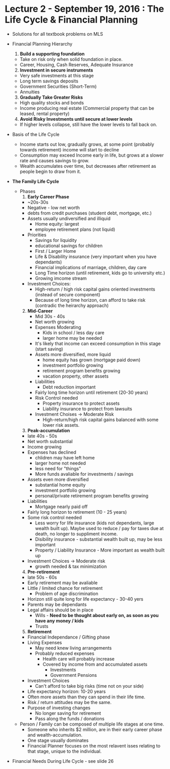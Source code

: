 # Lecture 2 - September 19, 2016 : The Life Cycle & Financial Planning

* Solutions for all textbook problems on MLS

* Financial Planning Hierarchy
  1. **Build a supporting foundation** 
    * Take on risk only when solid foundation in place.
    * Career, Housing, Cash Reserves, Adequate Insurance
  2. **Investment in secure instruments**
    * Very safe investments at this stage
    * Long term savings deposits
    * Government Securities (Short-Term)
    * Annuities
  3. **Gradually Take Greater Risks**
    * High quality stocks and bonds
    * Income producing real estate (Commercial property that can be leased, rental property)
  4. **Avoid Risky Investments until secure at lower levels**
  * If higher levels collapse, still have the lower levels to fall back on.
* Basis of the Life Cycle
  * Income starts out low, gradually grows, at some point (probably towards retirement) income will start to decline
  * Consumption may exceed Income early in life, but grows at a slower rate and causes savings to grow.
  * Wealth accumulates over time, but decreases after retirement as people begin to draw from it.
* **The Family Life Cycle**
  * Phases
    1. **Early Career Phase**
      * ~20s-30s
      * Negative - low net worth
      * debts from credit purchases (student debt, mortgage, etc.)
      * Assets usually undiversified and illiquid
        * Home equity: largest
        * employee retirement plans (not liquid)
      * Priorities
        * Savings for liquidity
        * educational savings for children
        * First / Larger Home
        * Life & Disability insurance (very important when you have dependants)
        * Financial implications of marriage, children, day care
        * Long Time horizon (until retirement, kids go to university etc.)
        * Growing imcome stream
      * Investment Choices:
        * High-return / high risk capital gains oriented investments (instead of secure component)
        * Because of long time horizon, can afford to take risk (contradic the heirarchy approach)
    2. **Mid-Career**
        * Mid 30s - 40s
        * Net worth growing
        * Expenses Moderating
          * Kids in school / less day care
          * larger home may be needed
        * It's likely that income can exceed consumption in this stage (start saving)
        * Assets more diversified, more liquid
          * home equity has grown (mortgage paid down)
          * investment portfolio growing
          * retirement program benefits growing
          * vacation property, other assets
        * Liabilities
          * Debt reduction important
        * Fairly long time horizon until retirement (20-30 years)
        * Risk Control needed
          * Property insurance to protect assets
          * Liability insurance to protect from lawsuits
        * Investment Choises -> Moderate Risk
          * High-return/high risk capital gains balanced with some lower risk assets.
    3. **Peak-accumulation**
      * late 40s - 50s
      * Net worth substantial 
      * Income growing
      * Expenses has declined
        * chlidren may have left home
        * larger home not needed
        * less need for "things" 
        * More funds avaliable for investments / savings
      * Assets even more diversified
        * substantial home equity
        * investment portfolio growing
        * personal/private retirement program benefits growing
      * Liabilities
        * Mortgage nearly paid off
      * Fairly long horizon to retirement (10 - 25 years)
      * Some risk control needed
        * Less worry for life insurance (kids not dependants, large wealth built up). Maybe used to reduce / pay for taxes due at death, no longer to suppliment income.
        * Disibility insurance - substantial wealth built up, may be less important
        * Property / Liability Insurance - More important as wealth built up
      * Investment Choices -> Moderate risk
        * growth needed & tax minimization
    4. **Pre-retirement**
      * late 50s - 60s
      * Early retirement may be avaliable
      * Little / limited chance for retirement
        * Problem of age discrimination
      * Horizon still quite long for life expectancy - 30-40 yers
      * Parents may be dependants
      * Legal affairs should be in place
        * Wills - **Need to be thought about early on, as soon as you have any money / kids**
        * Trusts
    5. **Retirement**
      * Financial Independance / Gifting phase
      * Living Expenses
        * May need knew living arrangements
        * Probably reduced expenses
          * Health care will probably increase
          * Covered by income from and accumulated assets
            * Investments
            * Government Pensions
      * Investment Choices
        * Can't afford to take big risks (time not on your side)
      * Life expectancy horizon: 10-20 years
      * Often more assets than they can spend in their life time.
      * Risk / return attitudes may be the same.
      * Purpose of investing changes
        * No longer saving for retirement
        * Pass along the funds / donations 
  * Person / Family can be composed of multiple life stages at one time.
    * Someone who inherits $2 million, are in their early career phase and wealth-accumulation.
    * One stage usually dominates
    * Financial Planner focuses on the most relavent isses relating to that stage, unique to the individual.
* Financial Needs During Life Cycle - see slide 26

